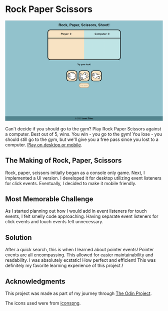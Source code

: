 # Rock Paper Scissors

![Rock Paper Scissors on Desktop](/images/rps1400px.png)

Can't decide if you should go to the gym? Play Rock Paper Scissors against a computer. Best out of 5, wins. You win - you go to the gym! You lose - you should still go to the gym, but we'll give you a free pass since you lost to a computer. [Play on desktop or mobile](https://janetthieu.github.io/rock-paper-scissors/).

## The Making of Rock, Paper, Scissors
Rock, paper, scissors initially began as a console only game. Next, I implemented a UI version. I developed it for desktop utilizing event listeners for click events. Eventually, I decided to make it mobile friendly. 

## Most Memorable Challenge
As I started planning out how I would add in event listeners for touch events, I felt smelly code approaching. Having separate event listeners for click events and touch events felt unnecessary. 

## Solution
After a quick search, this is when I learned about pointer events! Pointer events are all encompassing. This allowed for easier maintainability and readability. I was absolutely ecstatic! How perfect and efficient! This was definitely my favorite learning experience of this project.!

## Acknowledgments

This project was made as part of my journey through [The Odin Project](https://www.theodinproject.com/).

The icons used were from [iconspng](https://www.iconspng.com/image/36942/rockpaperscissors).
